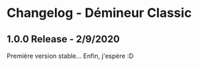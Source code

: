 # Changelog - Démineur Classic

## 1.0.0 Release - 2/9/2020

Première version stable... Enfin, j'espère :D
